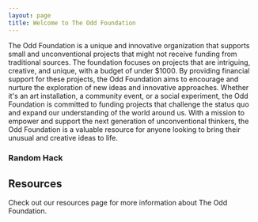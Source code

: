 ```yaml
---
layout: page
title: Welcome to The Odd Foundation
---
```


The Odd Foundation is a unique and innovative organization that supports small and unconventional projects that might not receive funding from traditional sources. The foundation focuses on projects that are intriguing, creative, and unique, with a budget of under $1000. By providing financial support for these projects, the Odd Foundation aims to encourage and nurture the exploration of new ideas and innovative approaches. Whether it's an art installation, a community event, or a social experiment, the Odd Foundation is committed to funding projects that challenge the status quo and expand our understanding of the world around us. With a mission to empower and support the next generation of unconventional thinkers, the Odd Foundation is a valuable resource for anyone looking to bring their unusual and creative ideas to life.

### Random Hack
<ul>
<div id="hack-title"></div>
</ul>
<ul>
<i><div id="hack-desc"></div></i>
</ul>

## Resources

Check out our resources page for more information about The Odd Foundation.

<script>
const hh = {{ site.data.happinesshacks| jsonify }};
const randomIndex = Math.floor(Math.random() * hh.length);
document.getElementById("hack-title").innerHTML = hh[randomIndex].title;
document.getElementById("hack-desc").innerHTML = hh[randomIndex].description;
</script>
